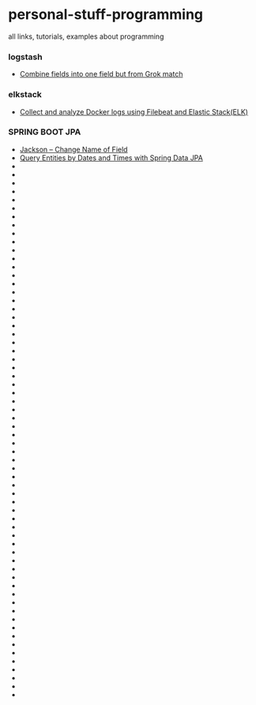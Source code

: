 # personal-stuff-programming
all links, tutorials, examples about programming


### logstash

- [Combine fields into one field but from Grok match](https://discuss.elastic.co/t/combine-fields-into-one-field-but-from-grok-match/143370)

### elkstack

- [Collect and analyze Docker logs using Filebeat and Elastic Stack(ELK)](https://medium.com/@sece.cosmin/docker-logs-with-elastic-stack-elk-filebeat-50e2b20a27c6)

### SPRING BOOT JPA

- [Jackson – Change Name of Field](https://www.baeldung.com/jackson-name-of-property)
- [Query Entities by Dates and Times with Spring Data JPA](https://www.baeldung.com/spring-data-jpa-query-by-date)
- []()
- []()
- []()
- []()
- []()
- []()
- []()
- []()
- []()
- []()
- []()
- []()
- []()
- []()
- []()
- []()
- []()
- []()
- []()
- []()
- []()
- []()
- []()
- []()
- []()
- []()
- []()
- []()
- []()
- []()
- []()
- []()
- []()
- []()
- []()
- []()
- []()
- []()
- []()
- []()
- []()
- []()
- []()
- []()
- []()
- []()
- []()
- []()
- []()
- []()
- []()
- []()
- []()
- []()
- []()
- []()
- []()
- []()
- []()
- []()
- []()
- []()
- []()
- []()
